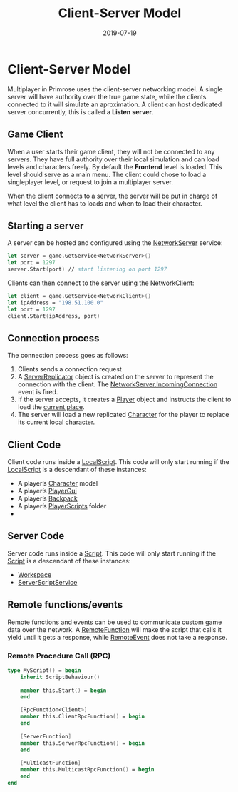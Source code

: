 ﻿---
title: "Client-Server Model"
linkTitle: "Client-Server Model"
weight: 2
date: 2019-07-19
description: >
  This page tells you how to get started with Primrose, including building and basic configuration.
---
# Client-Server Model
Multiplayer in Primrose uses the client-server networking model. A single server will have authority over the true game state, while the clients connected to it will simulate an aproximation. A client can host dedicated server concurrently, this is called a **Listen server**.

## Game Client
When a user starts their game client, they will not be connected to any servers. They have full authority over their local simulation and can load levels and characters freely.  By default the **Frontend** level is loaded. This level should serve as a main menu. The client could chose to load a singleplayer level, or request to join a multiplayer server.

When the client connects to a server, the server will be put in charge of what level the client has to loads and when to load their character.

## Starting a server
A server can be hosted and configured using the [NetworkServer](/docs/api-reference/Class/NetworkServer) service:
```fsharp
let server = game.GetService<NetworkServer>()
let port = 1297
server.Start(port) // start listening on port 1297
```
Clients can then connect to the server using the [NetworkClient](/docs/api-reference/Class/NetworkClient):
```fsharp
let client = game.GetService<NetworkClient>()
let ipAddress = "198.51.100.0"
let port = 1297
client.Start(ipAddress, port)
```

## Connection process
The connection process goes as follows:
1. Clients sends a connection request
2. A [ServerReplicator](/docs/api-reference/Class/ServerReplicator) object is created on the server to represent the connection with the client. The [NetworkServer.IncomingConnection](/docs/api-reference/Class/NetworkServer/IncomingConnection) event is fired.
3. If the server accepts, it creates a [Player](docs/api-reference/Class/Player) object and instructs the client to load the [current place](/docs/api-reference/Class/Workspace/PlaceId).
4. The server will load a new replicated [Character](docs/api-reference/Class/Player/Character) for the player to replace its current local character.

## Client Code
Client code runs inside a  [LocalScript](/docs/api-reference/Class/LocalScript). This code will only start running if the  [LocalScript](/docs/api-reference/Class/LocalScript)  is a descendant of these instances:

-   A player’s  [Character](/docs/api-reference/Class/Player/Character)  model
-   A player’s  [PlayerGui](/docs/api-reference/Class/PlayerGui)
-   A player’s  [Backpack](/docs/api-reference/Class/Backpack)
-   A player’s  [PlayerScripts](/docs/api-reference/Class/PlayerScripts)  folder
- 
## Server Code
Server code runs inside a  [Script](/docs/api-reference/Class/Script). This code will only start running if the  [Script](/docs/api-reference/Class/Script)  is a descendant of these instances:

-   [Workspace](/docs/api-reference/Class/Player/Workspace) 
-   [ServerScriptService](/docs/api-reference/Class/ServerScriptService) 

## Remote functions/events
Remote functions and events can be used to communicate custom game data over the network. A [RemoteFunction](/docs/api-reference/Class/Player/RemoteFunction) will make the script that calls it yield until it gets a response, while [RemoteEvent](/docs/api-reference/Class/Player/RemoteEvent) does not take a response.

### Remote Procedure Call (RPC)
```fsharp
type MyScript() = begin
	inherit ScriptBehaviour()
	
	member this.Start() = begin
	end

	[RpcFunction<Client>]
	member this.ClientRpcFunction() = begin
	end
	
	[ServerFunction]
	member this.ServerRpcFunction() = begin
	end
	
	[MulticastFunction]
	member this.MulticastRpcFunction() = begin
	end
end
```